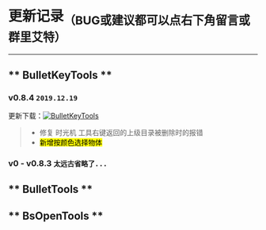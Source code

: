 <!--
 * @Description: 
 * @Author: Bullet.S
 * @Date: 2019-12-08 12:58:21
 * @LastEditors  : Bullet.S
 * @LastEditTime : 2019-12-19 01:16:14
 * @Email: animator.bullet@foxmail.com
 -->

# 更新记录<sub>（BUG或建议都可以点右下角留言或群里艾特）</sub>

---
<!-- tabs:start -->
## ** BulletKeyTools **

### v0.8.4 `2019.12.19`  

更新下载：[![BulletKeyTools](https://img.shields.io/github/v/release/AnimatorBullet/BulletKeyTools?color=success&include_prereleases&label=BulletKeyTools&logo=GitHub&style=flat-square)](https://github.com/AnimatorBullet/BulletKeyTools/releases)

> - 修复 时光机 工具右键返回的上级目录被删除时的报错  
> - <mark>新增按颜色选择物体</mark>

### v0 - v0.8.3 `太远古省略了...`

## ** BulletTools **

## ** BsOpenTools **
<!-- tabs:end -->
